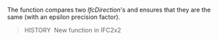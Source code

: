 ﻿The function compares two _IfcDirection_'s and ensures that they are the same (with an epsilon precision factor).

> HISTORY&nbsp; New function in IFC2x2
